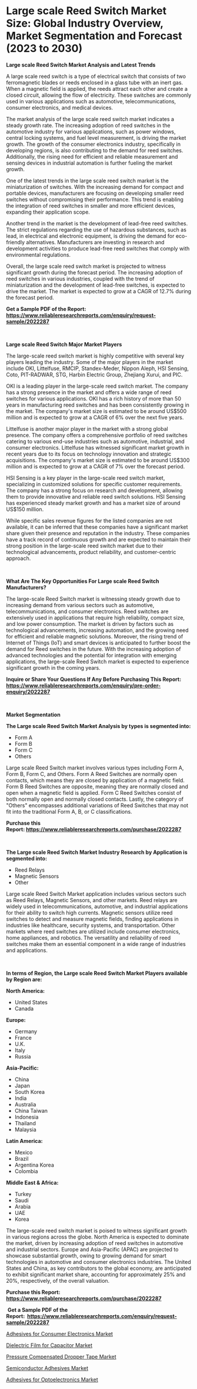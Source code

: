 <p><h1>Large scale Reed Switch Market Size: Global Industry Overview, Market Segmentation and Forecast (2023 to 2030)</h1></p><p><strong>Large scale Reed Switch Market Analysis and Latest Trends</strong></p>
<p><p>A large scale reed switch is a type of electrical switch that consists of two ferromagnetic blades or reeds enclosed in a glass tube with an inert gas. When a magnetic field is applied, the reeds attract each other and create a closed circuit, allowing the flow of electricity. These switches are commonly used in various applications such as automotive, telecommunications, consumer electronics, and medical devices.</p><p>The market analysis of the large scale reed switch market indicates a steady growth rate. The increasing adoption of reed switches in the automotive industry for various applications, such as power windows, central locking systems, and fuel level measurement, is driving the market growth. The growth of the consumer electronics industry, specifically in developing regions, is also contributing to the demand for reed switches. Additionally, the rising need for efficient and reliable measurement and sensing devices in industrial automation is further fueling the market growth.</p><p>One of the latest trends in the large scale reed switch market is the miniaturization of switches. With the increasing demand for compact and portable devices, manufacturers are focusing on developing smaller reed switches without compromising their performance. This trend is enabling the integration of reed switches in smaller and more efficient devices, expanding their application scope.</p><p>Another trend in the market is the development of lead-free reed switches. The strict regulations regarding the use of hazardous substances, such as lead, in electrical and electronic equipment, is driving the demand for eco-friendly alternatives. Manufacturers are investing in research and development activities to produce lead-free reed switches that comply with environmental regulations.</p><p>Overall, the large scale reed switch market is projected to witness significant growth during the forecast period. The increasing adoption of reed switches in various industries, coupled with the trend of miniaturization and the development of lead-free switches, is expected to drive the market. The market is expected to grow at a CAGR of 12.7% during the forecast period.</p></p>
<p><strong>Get a Sample PDF of the Report:&nbsp; <a href="https://www.reliableresearchreports.com/enquiry/request-sample/2022287">https://www.reliableresearchreports.com/enquiry/request-sample/2022287</a></strong></p>
<p>&nbsp;</p>
<p><strong>Large scale Reed Switch Major Market Players</strong></p>
<p><p>The large-scale reed switch market is highly competitive with several key players leading the industry. Some of the major players in the market include OKI, Littelfuse, RMCIP, Standex-Meder, Nippon Aleph, HSI Sensing, Coto, PIT-RADWAR, STG, Harbin Electric Group, Zhejiang Xurui, and PIC.</p><p>OKI is a leading player in the large-scale reed switch market. The company has a strong presence in the market and offers a wide range of reed switches for various applications. OKI has a rich history of more than 50 years in manufacturing reed switches and has been consistently growing in the market. The company's market size is estimated to be around US$500 million and is expected to grow at a CAGR of 6% over the next five years.</p><p>Littelfuse is another major player in the market with a strong global presence. The company offers a comprehensive portfolio of reed switches catering to various end-use industries such as automotive, industrial, and consumer electronics. Littelfuse has witnessed significant market growth in recent years due to its focus on technology innovation and strategic acquisitions. The company's market size is estimated to be around US$300 million and is expected to grow at a CAGR of 7% over the forecast period.</p><p>HSI Sensing is a key player in the large-scale reed switch market, specializing in customized solutions for specific customer requirements. The company has a strong focus on research and development, allowing them to provide innovative and reliable reed switch solutions. HSI Sensing has experienced steady market growth and has a market size of around US$150 million.</p><p>While specific sales revenue figures for the listed companies are not available, it can be inferred that these companies have a significant market share given their presence and reputation in the industry. These companies have a track record of continuous growth and are expected to maintain their strong position in the large-scale reed switch market due to their technological advancements, product reliability, and customer-centric approach.</p></p>
<p>&nbsp;</p>
<p><strong>What Are The Key Opportunities For Large scale Reed Switch Manufacturers?</strong></p>
<p><p>The large-scale Reed Switch market is witnessing steady growth due to increasing demand from various sectors such as automotive, telecommunications, and consumer electronics. Reed switches are extensively used in applications that require high reliability, compact size, and low power consumption. The market is driven by factors such as technological advancements, increasing automation, and the growing need for efficient and reliable magnetic solutions. Moreover, the rising trend of Internet of Things (IoT) and smart devices is anticipated to further boost the demand for Reed switches in the future. With the increasing adoption of advanced technologies and the potential for integration with emerging applications, the large-scale Reed Switch market is expected to experience significant growth in the coming years.</p></p>
<p><strong>Inquire or Share Your Questions If Any Before Purchasing This Report: <a href="https://www.reliableresearchreports.com/enquiry/pre-order-enquiry/2022287">https://www.reliableresearchreports.com/enquiry/pre-order-enquiry/2022287</a></strong></p>
<p>&nbsp;</p>
<p><strong>Market Segmentation</strong></p>
<p><strong>The Large scale Reed Switch Market Analysis by types is segmented into:</strong></p>
<p><ul><li>Form A</li><li>Form B</li><li>Form C</li><li>Others</li></ul></p>
<p><p>Large scale Reed Switch market involves various types including Form A, Form B, Form C, and Others. Form A Reed Switches are normally open contacts, which means they are closed by application of a magnetic field. Form B Reed Switches are opposite, meaning they are normally closed and open when a magnetic field is applied. Form C Reed Switches consist of both normally open and normally closed contacts. Lastly, the category of "Others" encompasses additional variations of Reed Switches that may not fit into the traditional Form A, B, or C classifications.</p></p>
<p><strong>Purchase this Report:&nbsp;<a href="https://www.reliableresearchreports.com/purchase/2022287">https://www.reliableresearchreports.com/purchase/2022287</a></strong></p>
<p>&nbsp;</p>
<p><strong>The Large scale Reed Switch Market Industry Research by Application is segmented into:</strong></p>
<p><ul><li>Reed Relays</li><li>Magnetic Sensors</li><li>Other</li></ul></p>
<p><p>Large scale Reed Switch Market application includes various sectors such as Reed Relays, Magnetic Sensors, and other markets. Reed relays are widely used in telecommunications, automotive, and industrial applications for their ability to switch high currents. Magnetic sensors utilize reed switches to detect and measure magnetic fields, finding applications in industries like healthcare, security systems, and transportation. Other markets where reed switches are utilized include consumer electronics, home appliances, and robotics. The versatility and reliability of reed switches make them an essential component in a wide range of industries and applications.</p></p>
<p>&nbsp;</p>
<p><strong>In terms of Region, the Large scale Reed Switch Market Players available by Region are:</strong></p>
<p>
    <p> <strong> North America: </strong>
        <ul>
            <li>United States</li>
            <li>Canada</li>
        </ul>
        </p> 
    <p> <strong> Europe: </strong>
        <ul>
            <li>Germany</li>
            <li>France</li>
            <li>U.K.</li>
            <li>Italy</li>
            <li>Russia</li>
        </ul>
        </p> 
    <p> <strong> Asia-Pacific: </strong>
        <ul>
            <li>China</li>
            <li>Japan</li>
            <li>South Korea</li>
            <li>India</li>
            <li>Australia</li>
            <li>China Taiwan</li>
            <li>Indonesia</li>
            <li>Thailand</li>
            <li>Malaysia</li>
        </ul>
        </p> 
    <p> <strong> Latin America: </strong>
        <ul>
            <li>Mexico</li>
            <li>Brazil</li>
            <li>Argentina Korea</li>
            <li>Colombia</li>
        </ul>
        </p> 
    <p> <strong> Middle East & Africa: </strong>
        <ul>
            <li>Turkey</li>
            <li>Saudi</li>
            <li>Arabia</li>
            <li>UAE</li>
            <li>Korea</li>
        </ul>
    </p>
    </p>
<p><p>The large-scale reed switch market is poised to witness significant growth in various regions across the globe. North America is expected to dominate the market, driven by increasing adoption of reed switches in automotive and industrial sectors. Europe and Asia-Pacific (APAC) are projected to showcase substantial growth, owing to growing demand for smart technologies in automotive and consumer electronics industries. The United States and China, as key contributors to the global economy, are anticipated to exhibit significant market share, accounting for approximately 25% and 20%, respectively, of the overall valuation.</p></p>
<p><strong>Purchase this Report: <a href="https://www.reliableresearchreports.com/purchase/2022287">https://www.reliableresearchreports.com/purchase/2022287</a></strong></p>
<p>&nbsp;<strong>Get a Sample PDF of the Report:&nbsp;&nbsp;<a href="https://www.reliableresearchreports.com/enquiry/request-sample/2022287">https://www.reliableresearchreports.com/enquiry/request-sample/2022287</a></strong></p>
<p><strong></strong></p>
<p><p><a href="https://medium.com/@kanew14036/adhesives-for-consumer-electronics-market-insights-into-market-cagr-market-trends-and-growth-ef109a474efe">Adhesives for Consumer Electronics Market</a></p><p><a href="https://medium.com/@landis15236/dielectric-film-for-capacitor-market-focuses-on-market-share-size-and-projected-forecast-till-2030-480c6e454e72">Dielectric Film for Capacitor Market</a></p><p><a href="https://medium.com/@andem140256/pressure-compensated-dropper-tape-market-trends-forecast-and-competitive-analysis-to-2030-97f07fb33476">Pressure Compensated Dropper Tape Market</a></p><p><a href="https://medium.com/@emiliomartelli542/semiconductor-adhesives-market-outlook-industry-overview-and-forecast-2023-to-2030-ca6df0da4169">Semiconductor Adhesives Market</a></p><p><a href="https://medium.com/@scanw41036/adhesives-for-optoelectronics-market-research-report-its-history-and-forecast-2023-to-2030-43f725e93026">Adhesives for Optoelectronics Market</a></p></p>